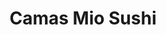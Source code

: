 ---
layout: place
title: "Camas Mio Sushi"
permalink: /washington/camas/camas-mio-sushi.html
stateAbbr: WA
stateName: Washington
cityName: Camas
seo:
  name: "Camas Mio Sushi"
  type: Restaurant
  links: null
description: "Looking for sushi in Camas, Washington? Check out Camas Mio Sushi for a delightful Japanese dining experience. Enjoy a variety of sushi and other dishes in a..."
place_id: ChIJD7Qi8Ei7lVQRuShBd_6iJ2M
photos:
  - name: >-
      places/ChIJD7Qi8Ei7lVQRuShBd_6iJ2M/photos/AeeoHcKu0XZkCuKZ6JdBw1RHuZv85DLchPJ2l0lV4JG7DpIVjufnhheWbh14VvBmabEJ1ejTN6JqkAvZnQY581mTEFiuvFbBesLoHTh7N0Ap_VtB__DvmT-pl_I3yLTKEGiRT_fsOsEgY-VlPiox_9MsLmL6aBP25hccE24M123xkrf8WpmlPgs2NGDC0IG5hiXJRl_FA6d0tHUo3DHcj8jG-oAo81xzW0qpAt1CUBq8J5_QZ2aj9vwdSaZgX8Aakz0AC1JgNSE9zK1rx53ue7RgFoI4XYdO3GEifSSINdP1C8xYEAR6Et_Jdu7EVHRrvqz11qgWI-ttKhgNZrmtI4KD4HJgasd7lg2AWHi2ZAaAm0PWKAYBmdnA3L5Fpu_c31HYhmNFa9oz6phyWir0S6sBzxZpLFE7oOWKTGXKXQyGJZn8E42u
    widthPx: 4032
    heightPx: 3024
    authorAttributions:
      - displayName: Edward Brown
        uri: https://maps.google.com/maps/contrib/108531884661075743038
        photoUri: >-
          https://lh3.googleusercontent.com/a-/ALV-UjWWnhj7-KwpVZGIgvIYa3svy6Kd5PqXapegjUVfHH3EQcqQkD8Xog=s100-p-k-no-mo
    flagContentUri: >-
      https://www.google.com/local/imagery/report/?cb_client=maps_api_places.places_api&image_key=!1e10!2sCIHM0ogKEICAgID4vNKwkQE&hl=en-US
    googleMapsUri: >-
      https://www.google.com/maps/place//data=!3m4!1e2!3m2!1sCIHM0ogKEICAgID4vNKwkQE!2e10!4m2!3m1!1s0x5495bb48f022b40f:0x6327a2fe774128b9
  - name: >-
      places/ChIJD7Qi8Ei7lVQRuShBd_6iJ2M/photos/AeeoHcJ3eKxVEWFztbjsIDC3xesGxFMW4LeIFhJseerb7e_B2PQ7zCPsgKxJ96Ih-s3NxC59-YO964YCOjFGHszoyAGpn83z34uqOIjnC9LcFszViCnGf7axpzNlro72xz1fKepQ4XJXi1Kt2FAEiCyyZhH95SRb9RLjl0mlKpfK-8F5X_JRx20MmTGvYopB6aMl2INJUNbLjyHhNhyKPS5o6ROmJ4Nwg_Vbus1nYK3FVWYgcQhwlvFneAmx_iDMbp0C0EjyyiscqcP_hGdblaLV6U5_dAJH6RIJX5f1xz8Lnw0G0A
    widthPx: 4032
    heightPx: 3024
    authorAttributions:
      - displayName: Camas Mio Sushi
        uri: https://maps.google.com/maps/contrib/107360005274783995541
        photoUri: >-
          https://lh3.googleusercontent.com/a-/ALV-UjWZfdbQGK0WZadLC62550KM2FyFoI2Q7lr8lKL2jKTeZ93LW-k=s100-p-k-no-mo
    flagContentUri: >-
      https://www.google.com/local/imagery/report/?cb_client=maps_api_places.places_api&image_key=!1e10!2sAF1QipPtxWcdeSbVSimytYckQjZxhNjOvfa6e_rD3oGM&hl=en-US
    googleMapsUri: >-
      https://www.google.com/maps/place//data=!3m4!1e2!3m2!1sAF1QipPtxWcdeSbVSimytYckQjZxhNjOvfa6e_rD3oGM!2e10!4m2!3m1!1s0x5495bb48f022b40f:0x6327a2fe774128b9
  - name: >-
      places/ChIJD7Qi8Ei7lVQRuShBd_6iJ2M/photos/AeeoHcLW0iTN1NhpFAA8_oJ6HqP9nL6Y-F0_1kAr9fpejhm69hjTawxFTsFsdBvtDi93MAIt8WRPnXaH0uF6BVBRK4HihqmwlMX9PiX6AN2fUuA0XJ65uKiCv-tvm-AGGhOBOQrPG7EP2-i4N3ycRlqakipQygG1PE48vfRZQjaWZDnB-i3mT7RbSpqm0q5dZ-C0fgcl8CQei9ONfguIspRTOcdwU2HpV3nq_bEwxuBIvxKxJ0Xnshta8iDrWNNQd48W50MnT9nHmYIquvucxEd5FzcdoskRIBteoBNLV08SB42S1ZeUhVfwRdeNTxe6ND8cdLu0yrxppOp3BPqw-emSRbVsMQOh0GIefN0xJ18COljJcZSbgb0BFNu5mDMGHmdh-0yE8d_wIDfSvzeD92ey2L6Urj-e0MwiAtYv7BLlz7B9Pw
    widthPx: 4032
    heightPx: 3024
    authorAttributions:
      - displayName: Aydrian
        uri: https://maps.google.com/maps/contrib/116103745328763472202
        photoUri: >-
          https://lh3.googleusercontent.com/a-/ALV-UjX_SEIihSVRIx0ubAT0EXqaYkoKbB46nBb8l_Q8PS42Cttv6RPmfw=s100-p-k-no-mo
    flagContentUri: >-
      https://www.google.com/local/imagery/report/?cb_client=maps_api_places.places_api&image_key=!1e10!2sCIHM0ogKEICAgID59c2fbQ&hl=en-US
    googleMapsUri: >-
      https://www.google.com/maps/place//data=!3m4!1e2!3m2!1sCIHM0ogKEICAgID59c2fbQ!2e10!4m2!3m1!1s0x5495bb48f022b40f:0x6327a2fe774128b9
  - name: >-
      places/ChIJD7Qi8Ei7lVQRuShBd_6iJ2M/photos/AeeoHcJzPwkaNExScfhPjXuQabZV4ww6zipDXUoXJ1rHFxtuJawCOsyhQZ-I1LK_7rZVxeIE6TFe9iSOC_o8sG871odJlx5U1gN1tW-GfYn-IyDQyNp3fZXa9yUIkRBbgAFPvEUKa_6NHLnoGiRyu59PtkiWSJ-JE-Zu3NzmSR9QDw1JwJchXJJ6fg09TIjcfsO5F5A4pgYuvKM-41vurSdXqOJA_rSYpGtE3KDoDUM-HJ6-2Yxpr6h-Ru1jVduAfRNHmb_VpZBm2X5rNHmkIxbnKW7Ax0FeVnvpf_wyOuyr3KLkWN4ibjls7A8KkgWnrkVniMtK-boSIZP4RVoAhetDlZknx7BmRxBtlwwMJoEdJeISuwCZjog0wzSPlcD0GXSm4rsjLHi3fJPuemrMoD-eCaq986ZZfvTqVaRqZoAfveiIpA
    widthPx: 1702
    heightPx: 1978
    authorAttributions:
      - displayName: Purnima Tronson
        uri: https://maps.google.com/maps/contrib/109335615441887874980
        photoUri: >-
          https://lh3.googleusercontent.com/a-/ALV-UjW0gnGrEoZkRdEG273yBz4xBaVNkO5RRpuA9n55vRoMHNLmvuYd=s100-p-k-no-mo
    flagContentUri: >-
      https://www.google.com/local/imagery/report/?cb_client=maps_api_places.places_api&image_key=!1e10!2sCIHM0ogKEICAgIDr7oWVZQ&hl=en-US
    googleMapsUri: >-
      https://www.google.com/maps/place//data=!3m4!1e2!3m2!1sCIHM0ogKEICAgIDr7oWVZQ!2e10!4m2!3m1!1s0x5495bb48f022b40f:0x6327a2fe774128b9
  - name: >-
      places/ChIJD7Qi8Ei7lVQRuShBd_6iJ2M/photos/AeeoHcKW-gxJWYEv9Qn8Pwgmz117_TJGbvbnf-0pCwjng22Pp8eHcd3k-acNxbWUqAfsGCO0FthKu1SS5lJfEJjEkHz2-tzNetPlaVAnWv4VZJ3u3zJCinzyeM4RTIREXW_dCvlU603zvNhTJqnoDLT_ZYHGLwDa3ZTzmAHzYLYo4qNOeBlZ74RsySmFv_PERFOcXGNI5DQQ8EYE0YcaXySusbCZP5pscvqZFWs3QiBsF9Q5tRo7DzCPIib7jEPi3LSEmTnc1uNnfbaPPszxQDRXaKmyQB2zdB4SjK66TUhj6ihRbfDXAmuIHkg_B6fK28RrpWJfSTtjR1JcMaPTU_z5YJbk_oWJ1Y2bWzypTwMCrATfAtItczXfSGFM3KNjiBXhBjH0w2tssvOc3odR4khqYpW5Bu-hlRdizyE5rR-X0622Cw
    widthPx: 4800
    heightPx: 3600
    authorAttributions:
      - displayName: James McDonald
        uri: https://maps.google.com/maps/contrib/106599247704346799892
        photoUri: >-
          https://lh3.googleusercontent.com/a/ACg8ocLMHkT6r0b7gA20vpsg0yJPV6awdzijjVC5z9gVjQw00jksAA=s100-p-k-no-mo
    flagContentUri: >-
      https://www.google.com/local/imagery/report/?cb_client=maps_api_places.places_api&image_key=!1e10!2sCIHM0ogKEICAgMCQxJuRTg&hl=en-US
    googleMapsUri: >-
      https://www.google.com/maps/place//data=!3m4!1e2!3m2!1sCIHM0ogKEICAgMCQxJuRTg!2e10!4m2!3m1!1s0x5495bb48f022b40f:0x6327a2fe774128b9
  - name: >-
      places/ChIJD7Qi8Ei7lVQRuShBd_6iJ2M/photos/AeeoHcJgjF_40cbVwXnlww7M-C2FbiPW-Dtth1aaJcgVgEQRQH8HISgrf4l5NPpalCMvvNla8spWEj9X0U6runj6KD1oRktDP6tSjbsFphfn7cjSVOonMtzkmiCg29mjMu831gxn8ROXLjbJIriJBeYQvaP2pKrLWzjG_epuWmIx7wB8qYphk7SgKXLQi7Tr33KjSX9hfx3KUnYJTYIpq384gtwIhKH-3cUNup8CvLUygB997g8srlNTDt-Lr_DEwN3fnjdI3l4Bcv9FmNQOSzCWh26Wp0bFdWaE3dwlqndrCJkq9yu2TQDA08f8Ggl0wShNXIWX2ztCKaPwv1zzpgzkv4Dngc_Brq6VKS_sTJ8gor-oPPWoiik5kvCv7DarNwMPnDsDbiFTbV91MV_QjpvG4T3-v0arLUus6gymjk6rYic
    widthPx: 3060
    heightPx: 4080
    authorAttributions:
      - displayName: PatrickE Collins
        uri: https://maps.google.com/maps/contrib/117719209575757577363
        photoUri: >-
          https://lh3.googleusercontent.com/a/ACg8ocIw5Ui_1XP2mIa_iygTT-xBFm7hrem-wElFniBeh0DgQQY6pg=s100-p-k-no-mo
    flagContentUri: >-
      https://www.google.com/local/imagery/report/?cb_client=maps_api_places.places_api&image_key=!1e10!2sCIHM0ogKEICAgICXrs7HPQ&hl=en-US
    googleMapsUri: >-
      https://www.google.com/maps/place//data=!3m4!1e2!3m2!1sCIHM0ogKEICAgICXrs7HPQ!2e10!4m2!3m1!1s0x5495bb48f022b40f:0x6327a2fe774128b9
  - name: >-
      places/ChIJD7Qi8Ei7lVQRuShBd_6iJ2M/photos/AeeoHcJIXiCvOziEpP4BxeB1DV1Xewzdt70bN5YmekNXrrSlYWv-BurouETn5iXOxwbklfRlfaEU-f8_U5RP6M5eZrbQm3q9E1xKwwH6nqhq2AXVoEW9obGsMaImLuj3LH_8shQKdBKaGGoZaoJZAvl_DqJxnRzuAvEi4f4_LGd4l-O3xz9ogVtYyte9uhHhwIBdcWRcrOJdxPLnwu9k5ALQZY-RAN1xSty7Ip6xmLarTC-LctJbfV2wfj7aTgWa01TZAi527D_J6AL58zKCJNaAArXzeAqAw16PZCN4nEP9tAqyig2qvpb-kCVDOTLLHHQi8kuHbGVA3-216A2jqkI5ME7qyUuoqV2L1KDUoIJIdtScWvDPPEMk92_qQRFNAARTRD0HaPy1beo6W8LJFGdqRubm6b7ACIGZS1CJDRIpjmoIaw
    widthPx: 3776
    heightPx: 2697
    authorAttributions:
      - displayName: Dillon
        uri: https://maps.google.com/maps/contrib/102313831131696670974
        photoUri: >-
          https://lh3.googleusercontent.com/a-/ALV-UjVmU0xcqcHJQrfecXsyRG7uurbMusWjJNTvBzT63laWuuE-ch_C8Q=s100-p-k-no-mo
    flagContentUri: >-
      https://www.google.com/local/imagery/report/?cb_client=maps_api_places.places_api&image_key=!1e10!2sCIHM0ogKEICAgICLk5_YLQ&hl=en-US
    googleMapsUri: >-
      https://www.google.com/maps/place//data=!3m4!1e2!3m2!1sCIHM0ogKEICAgICLk5_YLQ!2e10!4m2!3m1!1s0x5495bb48f022b40f:0x6327a2fe774128b9
  - name: >-
      places/ChIJD7Qi8Ei7lVQRuShBd_6iJ2M/photos/AeeoHcLyyyzxtzrwxfAnIxEfWiObX0VkciSSjPOuigxrdgN7w_yf1nfcxZtKis_EayVHhJZ0cT0BS1Xm8s_d3fYZcAcME84JOMo0ALKYQNupXsFsdiy-45a9LSE_BhfM_NolM4S3N1kfcN0B9UaJ5EnqYlccNCeu9zLjFcvUbVND13w-svDevBNdFF-j6_mwB9S05DmyE0nkpGi64vPdbxsTbC714g1hFlHEfEBpQYZAR2_IksqGPpzAxpZl8c6nkyXryMdVc_zdOc0VqufO0eEK16KNQ2fuo9Tm4HtHxJLMtd5y8l9sddSNmBX-Tk4UtnMkL6JpsSe4PTex8csSTuJzb6Q9oZCf-Ma2ELaVJn7ADi2vybTg8cQmqgIjk6u31VvZqpRoVR6HBW_JqbrJH7MO9tTMDHbpS4HbigSv0nwLF-0ZdVzg
    widthPx: 1593
    heightPx: 1193
    authorAttributions:
      - displayName: Michael Key
        uri: https://maps.google.com/maps/contrib/108265499063981766028
        photoUri: >-
          https://lh3.googleusercontent.com/a-/ALV-UjWibzHtzjZ4ePq8GBEpl-OzDbhIwyUePpOI6_0teeNAthqZQDQyqw=s100-p-k-no-mo
    flagContentUri: >-
      https://www.google.com/local/imagery/report/?cb_client=maps_api_places.places_api&image_key=!1e10!2sCIHM0ogKEICAgIDTx7LDyAE&hl=en-US
    googleMapsUri: >-
      https://www.google.com/maps/place//data=!3m4!1e2!3m2!1sCIHM0ogKEICAgIDTx7LDyAE!2e10!4m2!3m1!1s0x5495bb48f022b40f:0x6327a2fe774128b9
  - name: >-
      places/ChIJD7Qi8Ei7lVQRuShBd_6iJ2M/photos/AeeoHcK2UrGklY43fZTmXtEIR66lBalg_3jfspJmyg0KhA-UtW64_LIZAY1CO7XpejzV_1cP5MdpmdMo2Pq1zSNmjU1pOAfHURhKP33HLwD_KSjf42bP75lSUsL8Ea4woN1s24TcDqscUxmbbfssClcQYvzCBpdjlrQeLba-L9gEQ-XVEPNCHvqcAMnSBvjvgwX1WCPeAnmP5-xDlRK8eX-cFYcdosDgNFjex8vTIiiNm8rV0CjuazLSdl6A6BxPchxO5-fev_xdTb8ETglDXDbgLfBpgUQPbNcC7CJkV8yh1nOxU5NNJKRDxEE5LDM4dkEeME6zZ8uo4CP2J6yJpzu_i4_VQdf3d2BgFLTc8vSLt7WsaK7mLhQ6VVGxlTWlX199nmLTWuzap1ahNjXtkpI0v-YSp-K3DnKG-Fx-S4WrbJ8tAw
    widthPx: 4000
    heightPx: 3000
    authorAttributions:
      - displayName: Narine Chamichyan
        uri: https://maps.google.com/maps/contrib/105378268528837237766
        photoUri: >-
          https://lh3.googleusercontent.com/a-/ALV-UjU4_pqngU3OX4fAJ5ZS6DF1-2E67C7OmocbtkyT8VUeTR-upeX7=s100-p-k-no-mo
    flagContentUri: >-
      https://www.google.com/local/imagery/report/?cb_client=maps_api_places.places_api&image_key=!1e10!2sCIHM0ogKEICAgIDzxrWzQQ&hl=en-US
    googleMapsUri: >-
      https://www.google.com/maps/place//data=!3m4!1e2!3m2!1sCIHM0ogKEICAgIDzxrWzQQ!2e10!4m2!3m1!1s0x5495bb48f022b40f:0x6327a2fe774128b9
  - name: >-
      places/ChIJD7Qi8Ei7lVQRuShBd_6iJ2M/photos/AeeoHcLOeu67df-4npzQB6VFv0zsAZJLO3hqV_NqiMer00oPibgEtgAEiW3IgMphup6y4NSkAiPTVPPdzo3H_vGqa9LJb0dcKpDMMqhQSJTpIF0JtIuaTLI8d3lH_8Ptyq7az0hSHiiRjjMYl4JyhewsajCU3F-EUPI9znn6-iKiP81veP5W9_p1yuevhwyxkab6FDE-dxOKto4WM84UzscYkkHDelte8g4FirG4_raJwzxUbGzn_tJFIDVo_z7QENXNKLjBGBvCJYxodzUUgWj5JvnL0IVGRd-zRGpOeixKQgmNFpFm8QGbDUVfkWDGssmm4qQH2U0aRMGOfFxC-IeetnV904XHdi3-0QzLRUfZIOKIgKFGF7BM7-Z958e2VogUqlSWJBoHVqJrTzY7yIiHKW_5aCN-42LdZHkUcMVF6GWULQ
    widthPx: 3000
    heightPx: 4000
    authorAttributions:
      - displayName: Narine Chamichyan
        uri: https://maps.google.com/maps/contrib/105378268528837237766
        photoUri: >-
          https://lh3.googleusercontent.com/a-/ALV-UjU4_pqngU3OX4fAJ5ZS6DF1-2E67C7OmocbtkyT8VUeTR-upeX7=s100-p-k-no-mo
    flagContentUri: >-
      https://www.google.com/local/imagery/report/?cb_client=maps_api_places.places_api&image_key=!1e10!2sCIHM0ogKEICAgIDzxrWzXg&hl=en-US
    googleMapsUri: >-
      https://www.google.com/maps/place//data=!3m4!1e2!3m2!1sCIHM0ogKEICAgIDzxrWzXg!2e10!4m2!3m1!1s0x5495bb48f022b40f:0x6327a2fe774128b9
address: '1735 SE 192nd Ave #104, Camas, WA 98607, USA'
street: '1735 SE 192nd Ave #104'
city: Camas
state: WA
zip: '98607'
country: USA
neighborhood: null
latitude: '45.609531'
longitude: '-122.475525'
accessibility_options:
  wheelchairAccessibleParking: true
  wheelchairAccessibleEntrance: true
  wheelchairAccessibleRestroom: true
  wheelchairAccessibleSeating: true
business_status: OPERATIONAL
name: Camas Mio Sushi
google_maps_links:
  directionsUri: >-
    https://www.google.com/maps/dir//''/data=!4m7!4m6!1m1!4e2!1m2!1m1!1s0x5495bb48f022b40f:0x6327a2fe774128b9!3e0
  placeUri: https://maps.google.com/?cid=7144858547652733113
  writeAReviewUri: >-
    https://www.google.com/maps/place//data=!4m3!3m2!1s0x5495bb48f022b40f:0x6327a2fe774128b9!12e1
  reviewsUri: >-
    https://www.google.com/maps/place//data=!4m4!3m3!1s0x5495bb48f022b40f:0x6327a2fe774128b9!9m1!1b1
  photosUri: >-
    https://www.google.com/maps/place//data=!4m3!3m2!1s0x5495bb48f022b40f:0x6327a2fe774128b9!10e5
primary_type: Sushi Restaurant
opening_hours:
  regular: null
  current: null
secondary_opening_hours:
  regular:
    weekdayDescriptions: null
    type: null
  current:
    weekdayDescriptions: null
    type: null
phone: null
price_level: null
price_range: null
rating: null
rating_count: 0
website: null
reviews: null
parking_options: null
payment_options: null
allow_dogs: null
curbside_pickup: null
delivery: null
dine_in: null
good_for_children: null
good_for_groups: null
good_for_sports: null
live_music: null
menu_for_children: null
outdoor_seating: null
reservable: null
restroom: null
serves_beer: null
serves_breakfast: null
serves_brunch: null
serves_cocktails: null
serves_coffee: null
serves_dinner: null
serves_dessert: null
serves_lunch: null
serves_vegetarian_food: null
serves_wine: null
takeout: null
summary: null

---